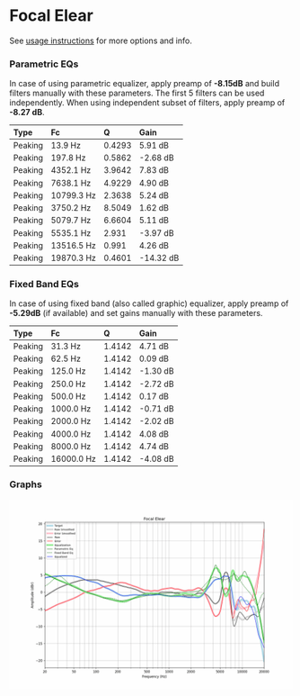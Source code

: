 # Focal Elear
See [usage instructions](https://github.com/jaakkopasanen/AutoEq#usage) for more options and info.

### Parametric EQs
In case of using parametric equalizer, apply preamp of **-8.15dB** and build filters manually
with these parameters. The first 5 filters can be used independently.
When using independent subset of filters, apply preamp of **-8.27 dB**.

| Type    | Fc         |      Q | Gain      |
|:--------|:-----------|:-------|:----------|
| Peaking | 13.9 Hz    | 0.4293 | 5.91 dB   |
| Peaking | 197.8 Hz   | 0.5862 | -2.68 dB  |
| Peaking | 4352.1 Hz  | 3.9642 | 7.83 dB   |
| Peaking | 7638.1 Hz  | 4.9229 | 4.90 dB   |
| Peaking | 10799.3 Hz | 2.3638 | 5.24 dB   |
| Peaking | 3750.2 Hz  | 8.5049 | 1.62 dB   |
| Peaking | 5079.7 Hz  | 6.6604 | 5.11 dB   |
| Peaking | 5535.1 Hz  | 2.931  | -3.97 dB  |
| Peaking | 13516.5 Hz | 0.991  | 4.26 dB   |
| Peaking | 19870.3 Hz | 0.4601 | -14.32 dB |

### Fixed Band EQs
In case of using fixed band (also called graphic) equalizer, apply preamp of **-5.29dB**
(if available) and set gains manually with these parameters.

| Type    | Fc         |      Q | Gain     |
|:--------|:-----------|:-------|:---------|
| Peaking | 31.3 Hz    | 1.4142 | 4.71 dB  |
| Peaking | 62.5 Hz    | 1.4142 | 0.09 dB  |
| Peaking | 125.0 Hz   | 1.4142 | -1.30 dB |
| Peaking | 250.0 Hz   | 1.4142 | -2.72 dB |
| Peaking | 500.0 Hz   | 1.4142 | 0.17 dB  |
| Peaking | 1000.0 Hz  | 1.4142 | -0.71 dB |
| Peaking | 2000.0 Hz  | 1.4142 | -2.02 dB |
| Peaking | 4000.0 Hz  | 1.4142 | 4.08 dB  |
| Peaking | 8000.0 Hz  | 1.4142 | 4.74 dB  |
| Peaking | 16000.0 Hz | 1.4142 | -4.08 dB |

### Graphs
![](./Focal%20Elear.png)